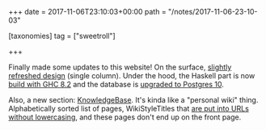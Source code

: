 +++
date = 2017-11-06T23:10:03+00:00
path = "/notes/2017-11-06-23-10-03"

[taxonomies]
tag = ["sweetroll"]

+++

Finally made some updates to this website! On the surface, [slightly refreshed design](https://github.com/myfreeweb/sweetroll/commit/83312d85ec464508322869557f3a9c5e64d7038a) (single column). Under the hood, the Haskell part is now [build with GHC 8.2](https://github.com/myfreeweb/sweetroll/commit/08273485bed5de0c766748828e1821add35c202a) and the database is [upgraded to Postgres 10](https://github.com/myfreeweb/mf2sql/commit/ddb9383fc2fa67661b6a6ec43d4bae9335794dfc).

Also, a new section: [KnowledgeBase](/kb). It's kinda like a "personal wiki" thing. Alphabetically sorted list of pages, WikiStyleTitles that [are put into URLs without lowercasing](https://github.com/myfreeweb/sweetroll/commit/2f27a9264c4dc1f4ae9fe678a29c1d75aa997957), and these pages don't end up on the front page.